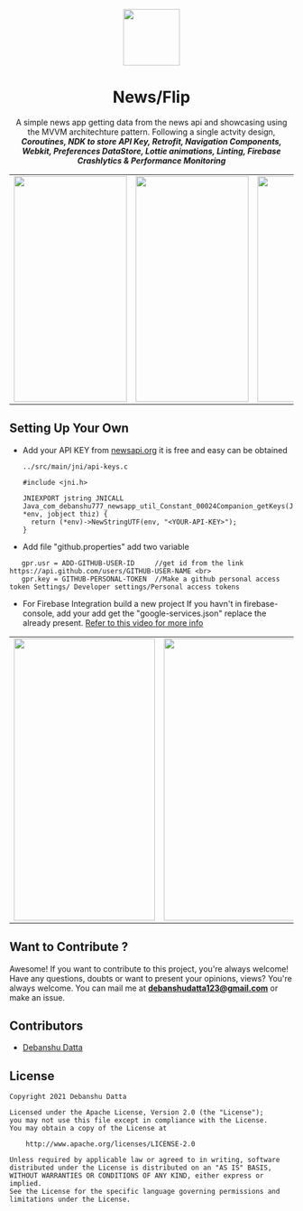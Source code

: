 <p align="center">
  <img height=100 width=100 src="https://github.com/Debanshu777/MVVM_NewsApp/blob/master/app/src/main/res/drawable/logo.png"/>
</p>
<h1 align="center">
News/Flip
</h1>
<p align="center">
A simple news app getting data from the news api and showcasing using the MVVM architechture pattern. Following a single actvity design, <b><i>Coroutines, NDK to store API Key, Retrofit, Navigation Components, Webkit, Preferences DataStore, Lottie animations, Linting, Firebase Crashlytics & Performance Monitoring </i></b> 
</p>
<table align="center">
  <tr>
    <td><img src="https://github.com/Debanshu777/MVVM_NewsApp/blob/master/Images/Screenshot%20(106).png" height=400 width=200/></td>
    <td><img src="https://github.com/Debanshu777/MVVM_NewsApp/blob/master/Images/Screenshot%20(107).png" height=400 width=200/></td>
    <td><img src="https://github.com/Debanshu777/MVVM_NewsApp/blob/master/Images/Screenshot%20(110).png" height=400 width=200/></td>
    <td><img src="https://github.com/Debanshu777/MVVM_NewsApp/blob/master/Images/Screenshot%20(111).png" height=400 width=200/></td>
  </tr>
 </table>
 
 ## Setting Up Your Own
 
 - Add your API KEY from <a href="https://newsapi.org/">newsapi.org</a> it is free and easy can be obtained
    ```
    ../src/main/jni/api-keys.c
    
    #include <jni.h>

    JNIEXPORT jstring JNICALL
    Java_com_debanshu777_newsapp_util_Constant_00024Companion_getKeys(JNIEnv *env, jobject thiz) {
      return (*env)->NewStringUTF(env, "<YOUR-API-KEY>");
    }
    ```
 - Add file "github.properties" add two variable <br>
 ```
    gpr.usr = ADD-GITHUB-USER-ID     //get id from the link https://api.github.com/users/GITHUB-USER-NAME <br>
    gpr.key = GITHUB-PERSONAL-TOKEN  //Make a github personal access token Settings/ Developer settings/Personal access tokens
 ```
 
- For Firebase Integration build a new project If you havn't in firebase-console, add your add get the "google-services.json" replace the already present.
 <a href="https://www.youtube.com/watch?v=LCYndFH-cvc&t=367s">Refer to this video for more info</a>
 <table align="center">
    <tr>
      <td><img src="https://github.com/Debanshu777/MVVM_NewsApp/blob/master/Images/Screenshot%20(108).png" height=500 width=250/></td>
      <td><img src="https://github.com/Debanshu777/MVVM_NewsApp/blob/master/Images/Screenshot%20(109).png" height=500 width=250/></td>
    </tr>
</table>

## Want to Contribute ?

Awesome! If you want to contribute to this project, you're always welcome!
Have any questions, doubts or want to present your opinions, views? You're always welcome. You can mail me at <b>debanshudatta123@gmail.com</b> or make an issue.

## Contributors

- [Debanshu Datta](https://github.com/Debanshu777)

## License

```
Copyright 2021 Debanshu Datta

Licensed under the Apache License, Version 2.0 (the "License");
you may not use this file except in compliance with the License.
You may obtain a copy of the License at

    http://www.apache.org/licenses/LICENSE-2.0

Unless required by applicable law or agreed to in writing, software
distributed under the License is distributed on an "AS IS" BASIS,
WITHOUT WARRANTIES OR CONDITIONS OF ANY KIND, either express or implied.
See the License for the specific language governing permissions and
limitations under the License.
```

